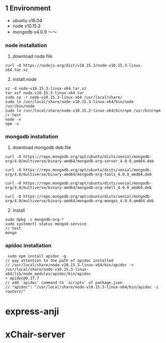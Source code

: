 ## 1 Environment
* ubuntu v16.04
* node v10.15.3
* mongodb v4.0.9
～～






### node installation
1. download node file
```
curl -O https://nodejs.org/dist/v10.15.3/node-v10.15.3-linux-x64.tar.xz
```

2. install node
```
xz -d node-v10.15.3-linux-x64.tar.xz
tar xvf node-v10.15.3-linux-x64.tar
sudo cp -r node-v10.15.3-linux-x64 /usr/local/share/
sudo ln /usr/local/share/node-v10.15.3-linux-x64/bin/node /usr/bin/node
sudo ln /usr/local/share/node-v10.15.3-linux-x64/bin/npm /usr/bin/npm
// test
node -v
npm -v
```

### mongodb installation
1. download mongodb deb file
```
curl -O https://repo.mongodb.org/apt/ubuntu/dists/xenial/mongodb-org/4.0/multiverse/binary-amd64/mongodb-org-server_4.0.9_amd64.deb

curl -O https://repo.mongodb.org/apt/ubuntu/dists/xenial/mongodb-org/4.0/multiverse/binary-amd64/mongodb-org-tools_4.0.9_amd64.deb

curl -O https://repo.mongodb.org/apt/ubuntu/dists/xenial/mongodb-org/4.0/multiverse/binary-amd64/mongodb-org-shell_4.0.9_amd64.deb

curl -O https://repo.mongodb.org/apt/ubuntu/dists/xenial/mongodb-org/4.0/multiverse/binary-amd64/mongodb-org-mongos_4.0.9_amd64.deb
```
2. install
```
sudo dpkg -i mongodb-org-*
sudo systemctl status mongod.service
// test
mongo
```

### apidoc installation
```
 sudo npm install apidoc -g
// pay attention to the path of apidoc installed
// /usr/local/share/node-v10.15.3-linux-x64/bin/apidoc -> /usr/local/share/node-v10.15.3-linux-x64/lib/node_modules/apidoc/bin/apidoc
+ apidoc@0.17.7
// add `apidoc` command to `scripts` of package.json
// "apidoc": "/usr/local/share/node-v10.15.3-linux-x64/bin/apidoc -i routers/"
```


# express-anji
# xChair-server
